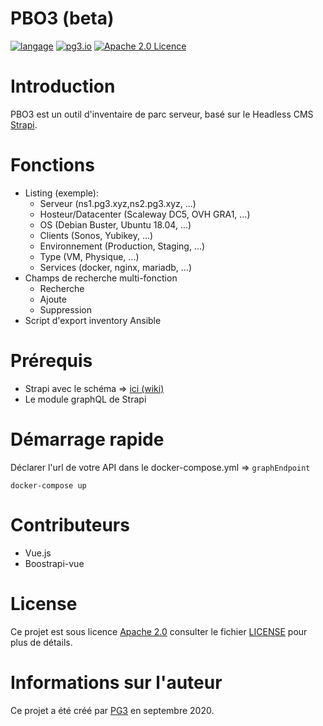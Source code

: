 PBO3 (beta)
===

[![langage](https://img.shields.io/badge/Langage-vue.js-green.svg)](https://vuejs.org/)
[![pg3.io](https://img.shields.io/badge/made%20by-PG3-orange.svg)](https://twitter.com/pg3io/)
[![Apache 2.0 Licence](https://img.shields.io/hexpm/l/plug.svg)](LICENCE)

# Introduction
PBO3 est un outil d'inventaire de parc serveur, basé sur le Headless CMS [Strapi](https://github.com/strapi/strapi).

# Fonctions
* Listing (exemple):
  * Serveur (ns1.pg3.xyz,ns2.pg3.xyz, ...)
  * Hosteur/Datacenter (Scaleway DC5, OVH GRA1, ...)
  * OS (Debian Buster, Ubuntu 18.04, ...)
  * Clients (Sonos, Yubikey, ...)
  * Environnement (Production, Staging, ...)
  * Type (VM, Physique, ...)
  * Services (docker, nginx, mariadb, ...) 
* Champs de recherche multi-fonction
  * Recherche
  * Ajoute
  * Suppression
* Script d'export inventory Ansible

# Prérequis
* Strapi avec le schéma => [ici (wiki)](https://github.com/pg3io/pbo3/wiki/Strapi)
* Le module graphQL de Strapi

# Démarrage rapide
Déclarer l'url de votre API dans le docker-compose.yml => ``graphEndpoint``
```
docker-compose up 
```

# Contributeurs

* Vue.js
* Boostrapi-vue

# License
Ce projet est sous licence [Apache 2.0](https://www.apache.org/licenses/LICENSE-2.0) consulter le fichier [LICENSE](LICENSE) pour plus de détails.

# Informations sur l'auteur
Ce projet a été créé par [PG3](https://pg3.io) en septembre 2020. 

